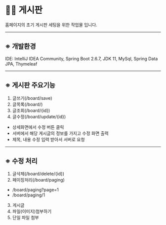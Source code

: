 # 🧑‍🏫 게시판

홈페이지의 초기 게시판 세팅을 위한 작업물 입니다.

***

## ※ 개발환경

IDE: IntelliJ IDEA Community, 
Spring Boot 2.6.7, 
JDK 11, 
MySql, 
Spring Data JPA, 
Thymeleaf

---

## ※ 게시판 주요기능
1. 글쓰기(/board/save)
2. 글목록(/board/)
3. 글조회(/board/{id})
4. 글수정(/board/update/{id})
 - 상세화면에서 수정 버튼 클릭
 - 서버에서 해당 게시글의 정보를 가지고 수정 화면 출력
 - 제목, 내용 수정 입력 받아서 서버로 요청

---

## ※ 수정 처리
1. 글삭제(/board/delete/{id})
2. 페이징처리(/board/paging)
 - /board/paging?page=1
 - /board/paging/1
3. 게시글
4. 파일(이미지)첨부하기
5. 단일 파일 첨부

